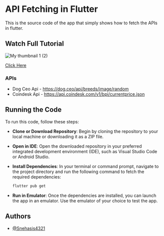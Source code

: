 
# API Fetching in Flutter

This is the source code of the app that simply shows how to fetch the APIs in flutter.


## Watch Full Tutorial 

![My thumbnail 1 (2)](https://github.com/Snehasis4321/api_fetching_flutter/assets/96995340/96d6e8b1-3d31-4e48-bd12-8c9fe1b07acf)

[Click Here](https://youtu.be/Wkef0MS50HU)

### APIs 
-  Dog Ceo Api - https://dog.ceo/api/breeds/image/random
- Coindesk Api - https://api.coindesk.com/v1/bpi/currentprice.json


## Running the Code

To run this code, follow these steps:

- **Clone or Download Repository**: Begin by cloning the repository to your local machine or downloading it as a ZIP file.

- **Open in IDE**: Open the downloaded repository in your preferred integrated development environment (IDE), such as Visual Studio Code or Android Studio.

- **Install Dependencies**: In your terminal or command prompt, navigate to the project directory and run the following command to fetch the required dependencies:
    ``` cmd
    flutter pub get
    ```
- **Run in Emulator**: Once the dependencies are installed, you can launch the app in an emulator. Use the emulator of your choice to test the app.
## Authors

- [@Snehasis4321](https://www.github.com/Snehasis4321)

